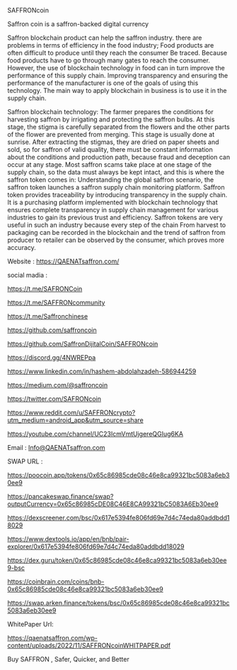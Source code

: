 SAFFRONcoin

Saffron coin is a saffron-backed digital currency

Saffron blockchain product can help the saffron industry. 
there are problems in terms of efficiency in the food industry; Food products are often difficult to produce until they reach the consumer Be traced. 
Because food products have to go through many gates to reach the consumer. 
However, the use of blockchain technology in food can in turn improve the performance of this supply chain. 
Improving transparency and ensuring the performance of the manufacturer is one of the goals of using this technology. 
The main way to apply blockchain in business is to use it in the supply chain.

Saffron blockchain technology:
The farmer prepares the conditions for harvesting saffron by irrigating and protecting the saffron bulbs. At this stage, the stigma is carefully separated from the flowers and the other parts of the flower are prevented from merging. This stage is usually done at sunrise.
After extracting the stigmas, they are dried on paper sheets and sold, so for saffron of valid quality, there must be constant information about the conditions and production path, because fraud and deception can occur at any stage.
Most saffron scams take place at one stage of the supply chain, so the data must always be kept intact, and this is where the saffron token comes in:
Understanding the global saffron scenario, the saffron token launches a saffron supply chain monitoring platform.
Saffron token provides traceability by introducing transparency in the supply chain.
It is a purchasing platform implemented with blockchain technology that ensures complete transparency in supply chain management for various industries to gain its previous trust and efficiency. Saffron tokens are very useful in such an industry because every step of the chain From harvest to packaging can be recorded in the blockchain and the trend of saffron from producer to retailer can be observed by the consumer, which proves more accuracy.

Website : https://QAENATsaffron.com/

social madia :

https://t.me/SAFRONCoin

https://t.me/SAFFRONcommunity

https://t.me/Saffronchinese

https://github.com/saffroncoin

https://github.com/SaffronDijitalCoin/SAFFRONcoin

https://discord.gg/4NWREPpa

https://www.linkedin.com/in/hashem-abdolahzadeh-586944259

https://medium.com/@saffroncoin

https://twitter.com/SAFRONcoin

https://www.reddit.com/u/SAFFRONcrypto?utm_medium=android_app&utm_source=share

https://youtube.com/channel/UC23IcmVmtUjgereQGIug6KA

Email : Info@QAENATsaffron.com

SWAP URL :

https://poocoin.app/tokens/0x65c86985cde08c46e8ca99321bc5083a6eb30ee9

https://pancakeswap.finance/swap?outputCurrency=0x65c86985cDE08C46E8CA99321bC5083A6Eb30ee9

https://dexscreener.com/bsc/0x617e5394fe806fd69e7d4c74eda80addbdd18029

https://www.dextools.io/app/en/bnb/pair-explorer/0x617e5394fe806fd69e7d4c74eda80addbdd18029

https://dex.guru/token/0x65c86985cde08c46e8ca99321bc5083a6eb30ee9-bsc

https://coinbrain.com/coins/bnb-0x65c86985cde08c46e8ca99321bc5083a6eb30ee9

https://swap.arken.finance/tokens/bsc/0x65c86985cde08c46e8ca99321bc5083a6eb30ee9

WhitePaper Url:

https://qaenatsaffron.com/wp-content/uploads/2022/11/SAFFRONcoinWHITPAPER.pdf

Buy SAFFRON , Safer, Quicker, and Better
